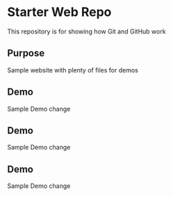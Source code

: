 # Starter Web Repo

This repository is for showing how Git and GitHub work

## Purpose

Sample website with plenty of files for demos

## Demo

Sample Demo change


## Demo

Sample Demo change


## Demo

Sample Demo change
